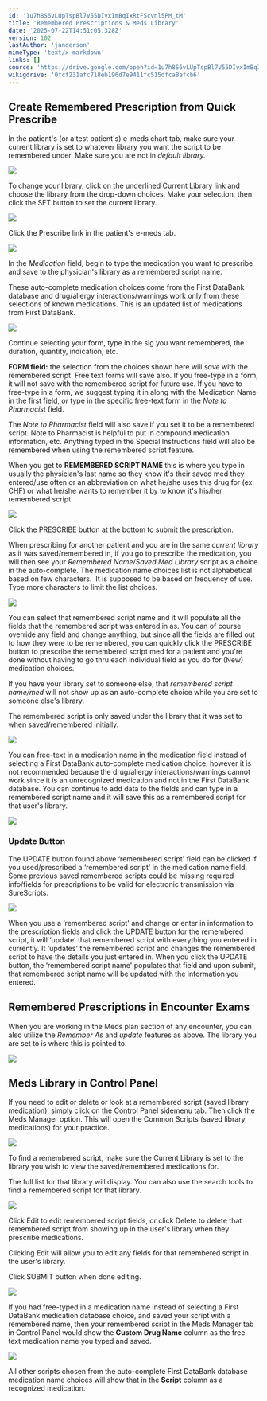 ```yaml
---
id: '1u7h8S6vLUpTspBl7V55DIvxImBqIxRtFScvnl5PM_tM'
title: 'Remembered Prescriptions & Meds Library'
date: '2025-07-22T14:51:05.328Z'
version: 102
lastAuthor: 'janderson'
mimeType: 'text/x-markdown'
links: []
source: 'https://drive.google.com/open?id=1u7h8S6vLUpTspBl7V55DIvxImBqIxRtFScvnl5PM_tM'
wikigdrive: '0fcf231afc718eb196d7e9411fc515dfca8afcb6'
---
```

## Create Remembered Prescription from Quick Prescribe

In the patient's (or a test patient's) e-meds chart tab, make sure your current library is set to whatever library you want the script to be remembered under. Make sure you are not in *default library.*

![](../remembered-prescriptions-and-meds-library.assets/5728a02b4d98070c821d5e77f7e1380e.png)

To change your library, click on the underlined Current Library link and choose the library from the drop-down choices. Make your selection, then click the SET button to set the current library.

![](../remembered-prescriptions-and-meds-library.assets/ce8bb70a0aebfffb90fbf3a9d514fff5.png)

Click the Prescribe link in the patient's e-meds tab.

![](../remembered-prescriptions-and-meds-library.assets/6d07ad2d7b19177ad2a1d729b68978dd.png)

In the *Medication* field, begin to type the medication you want to prescribe and save to the physician's library as a remembered script name.

These auto-complete medication choices come from the First DataBank database and drug/allergy interactions/warnings work only from these selections of known medications. This is an updated list of medications from First DataBank.

![](../remembered-prescriptions-and-meds-library.assets/2c2e44f6525327a62ada53d6df2211a2.png)

Continue selecting your form, type in the sig you want remembered, the duration, quantity, indication, etc.

**FORM field:** the selection from the choices shown here will *save* with the remembered script. Free text forms will save also. If you free-type in a form, it will not save with the remembered script for future use. If you have to free-type in a form, we suggest typing it in along with the Medication Name in the first field, *or* type in the specific free-text form in the *Note to Pharmacist* field.

The *Note to Pharmacist* field will also save if you set it to be a remembered script. Note to Pharmacist is helpful to put in compound medication information, etc. Anything typed in the Special Instructions field will also be remembered when using the remembered script feature.

When you get to **REMEMBERED SCRIPT NAME** this is where you type in usually the physician's last name so they know it's their saved med they entered/use often or an abbreviation on what he/she uses this drug for (ex: CHF) or what he/she wants to remember it by to know it's his/her remembered script.

![](../remembered-prescriptions-and-meds-library.assets/9ce81a4652ce9711ddb53247b58275eb.png)

Click the PRESCRIBE button at the bottom to submit the prescription.

When prescribing for another patient and you are in the same *current library* as it was saved/remembered in, if you go to prescribe the medication, you will then see your *Remembered Name/Saved Med Library* script as a choice in the auto-complete. The medication name choices list is not alphabetical based on few characters.  It is supposed to be based on frequency of use. Type more characters to limit the list choices.

![](../remembered-prescriptions-and-meds-library.assets/cff27766189bcfd33e5e6b9bf2d09d1a.png)

You can select that remembered script name and it will populate all the fields that the remembered script was entered in as. You can of course override any field and change anything, but since all the fields are filled out to how they were to be remembered, you can quickly click the PRESCRIBE button to prescribe the remembered script med for a patient and you're done without having to go thru each individual field as you do for (New) medication choices.

If you have your library set to someone else, that *remembered script name/med* will not show up as an auto-complete choice while you are set to someone else's library.

The remembered script is only saved under the library that it was set to when saved/remembered initially.

![](../remembered-prescriptions-and-meds-library.assets/a037bfd95061c34f85cd7f7a9b912dfb.png)

You can free-text in a medication name in the medication field instead of selecting a First DataBank auto-complete medication choice, however it is not recommended because the drug/allergy interactions/warnings cannot work since it is an unrecognized medication and not in the First DataBank database. You can continue to add data to the fields and can type in a remembered script name and it will save this as a remembered script for that user's library.

![](../remembered-prescriptions-and-meds-library.assets/79abfd11190a110d1fbadada0fe7b77a.png)

### Update Button

The UPDATE button found above ‘remembered script' field can be clicked if you used/prescribed a ‘remembered script' in the medication name field. Some previous saved remembered scripts could be missing required info/fields for prescriptions to be valid for electronic transmission via SureScripts.

![](../remembered-prescriptions-and-meds-library.assets/dbb1da191759d25f4092a0b2b157247d.png)

When you use a ‘remembered script' and change or enter in information to the prescription fields and click the UPDATE button for the remembered script, it will ‘update' that remembered script with everything you entered in currently. It ‘updates' the remembered script and changes the remembered script to have the details you just entered in. When you click the UPDATE button, the ‘remembered script name' populates that field and upon submit, that remembered script name will be updated with the information you entered.

## Remembered Prescriptions in Encounter Exams

When you are working in the Meds plan section of any encounter, you can also utilize the *Remember As* and *update* features as above. The library you are set to is where this is pointed to.

![](../remembered-prescriptions-and-meds-library.assets/d90f5484897012679365d26ca80a8046.png)

## Meds Library in Control Panel

If you need to edit or delete or look at a remembered script (saved library medication), simply click on the Control Panel sidemenu tab. Then click the Meds Manager option. This will open the Common Scripts (saved library medications) for your practice.

![](../remembered-prescriptions-and-meds-library.assets/5437e5f3755e9e2ed03cb346b03d92dc.png)

To find a remembered script, make sure the Current Library is set to the library you wish to view the saved/remembered medications for.

The full list for that library will display. You can also use the search tools to find a remembered script for that library.

![](../remembered-prescriptions-and-meds-library.assets/4ddf8ac729173b36d5047cb50236f863.png)

Click Edit to edit remembered script fields, or click Delete to delete that remembered script from showing up in the user's library when they prescribe medications.

Clicking Edit will allow you to edit any fields for that remembered script in the user's library.

Click SUBMIT button when done editing.

![](../remembered-prescriptions-and-meds-library.assets/363fc705924f575321ce68917e20feba.png)

If you had free-typed in a medication name instead of selecting a First DataBank medication database choice, and saved your script with a remembered name, then your remembered script in the Meds Manager tab in Control Panel would show the **Custom Drug Name** column as the free-text medication name you typed and saved.

![](../remembered-prescriptions-and-meds-library.assets/4bd8c1300b0b8fcebab861b84fec1e8e.png)

All other scripts chosen from the auto-complete First DataBank database medication name choices will show that in the **Script** column as a recognized medication.
